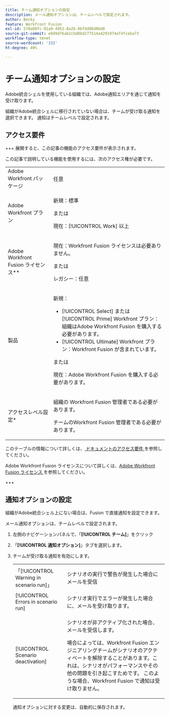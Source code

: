 ```yaml
---
title: チーム通知オプションの設定
description: メール通知オプションは、チームレベルで設定されます。
author: Becky
feature: Workfront Fusion
exl-id: 570a09fc-01a9-4952-8a2b-8bfdd86d0bd8
source-git-commit: e0d9d76ab2cbd8bd277514a4291974af4fceba73
workflow-type: tm+mt
source-wordcount: '332'
ht-degree: 40%

---
```


# チーム通知オプションの設定

Adobe統合シェルを使用している組織では、Adobe通知エリアを通じて通知を受け取ります。

組織がAdobe統合シェルに移行されていない場合は、チームが受け取る通知を選択できます。 通知はチームレベルで設定されます。

## アクセス要件

+++ 展開すると、この記事の機能のアクセス要件が表示されます。

この記事で説明している機能を使用するには、次のアクセス権が必要です。

<table style="table-layout:auto">
 <col> 
 <col> 
 <tbody> 
  <tr> 
   <td role="rowheader">Adobe Workfront パッケージ</td> 
   <td> <p>任意</p> </td> 
  </tr> 
  <tr data-mc-conditions=""> 
   <td role="rowheader">Adobe Workfront プラン</td> 
   <td> <p>新規：標準</p><p>または</p><p>現在：[!UICONTROL Work] 以上</p> </td> 
  </tr> 
  <tr> 
   <td role="rowheader">Adobe Workfront Fusion ライセンス**</td> 
   <td>
   <p>現在：Workfront Fusion ライセンスは必要ありません。</p>
   <p>または</p>
   <p>レガシー：任意 </p>
   </td> 
  </tr> 
  <tr> 
   <td role="rowheader">製品</td> 
   <td>
   <p>新規：</p> <ul><li>[!UICONTROL Select] または [!UICONTROL Prime] Workfront プラン：組織はAdobe Workfront Fusion を購入する必要があります。</li><li>[!UICONTROL Ultimate] Workfront プラン：Workfront Fusion が含まれています。</li></ul>
   <p>または</p>
   <p>現在：Adobe Workfront Fusion を購入する必要があります。</p>
   </td> 
  </tr>
  <tr data-mc-conditions=""> 
   <td role="rowheader">アクセスレベル設定*</td> 
   <td> 
     <p>組織の Workfront Fusion 管理者である必要があります。</p>
     <p>チームのWorkfront Fusion 管理者である必要があります。</p>
   </td> 
  </tr> 
   </td> 
  </tr> 
 </tbody> 
</table>

このテーブルの情報について詳しくは、[ ドキュメントのアクセス要件 ](/help/workfront-fusion/references/licenses-and-roles/access-level-requirements-in-documentation.md) を参照してください。

Adobe Workfront Fusion ライセンスについて詳しくは、[Adobe Workfront Fusion ライセンス ](/help/workfront-fusion/set-up-and-manage-workfront-fusion/licensing-operations-overview/license-automation-vs-integration.md) を参照してください。

+++

## 通知オプションの設定

組織がAdobe統合シェル上にない場合は、Fusion で直接通知を設定できます。

メール通知オプションは、チームレベルで設定されます。

1. 左側のナビゲーションパネルで、「**[!UICONTROL チーム]**」をクリック
1. 「**[!UICONTROL 通知オプション]**」タブを選択します。
1. チームが受け取る通知を有効にします。

   <table style="table-layout:auto"> 
    <col> 
    <col> 
    <tbody> 
     <tr> 
      <td role="rowheader">「[!UICONTROL Warning in scenario run]」</td> 
      <td> <p>シナリオの実行で警告が発生した場合にメールを受信</p> </td> 
     </tr> 
     <tr> 
      <td role="rowheader">[!UICONTROL Errors in scenario run]</td> 
      <td>シナリオ実行でエラーが発生した場合に、メールを受け取ります。</td> 
     </tr> 
     <tr> 
      <td role="rowheader"> <p>[!UICONTROL Scenario deactivation]</p> </td> 
      <td><p>シナリオが非アクティブ化された場合、メールを受信します。</p><p>場合によっては、Workfront Fusion エンジニアリングチームがシナリオのアクティベートを解除することがあります。これは、シナリオがパフォーマンスやその他の問題を引き起こすためです。 このような場合、Workfront Fusion で通知は受け取りません。 </p></td>

</tr>
</tbody>
</table>

通知オプションに対する変更は、自動的に保存されます。
